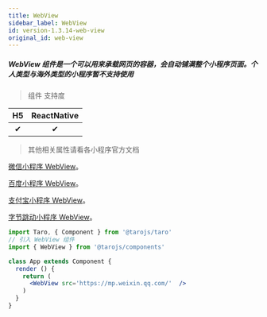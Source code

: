 ```yaml
---
title: WebView
sidebar_label: WebView
id: version-1.3.14-web-view
original_id: web-view
---
```


##### WebView 组件是一个可以用来承载网页的容器，会自动铺满整个小程序页面。个人类型与海外类型的小程序暂不支持使用

> 组件 支持度

| H5 | ReactNative |
| :-: | :-: |
| ✔ | ✔ |


>其他相关属性请看各小程序官方文档

[微信小程序 WebView](https://developers.weixin.qq.com/miniprogram/dev/component/web-view.html)。

[百度小程序 WebView](https://smartprogram.baidu.com/docs/develop/component/open/#web-view)。

[支付宝小程序 WebView](https://docs.alipay.com/mini/component/web-view)。

[字节跳动小程序 WebView](https://developer.toutiao.com/docs/comp/web-view.html)。

```jsx
import Taro, { Component } from '@tarojs/taro'
// 引入 WebView 组件
import { WebView } from '@tarojs/components'

class App extends Component {
  render () {
    return (
      <WebView src='https://mp.weixin.qq.com/'  />
    )
  }
}
```

